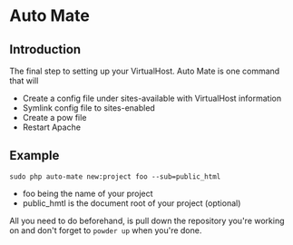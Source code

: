 # Auto Mate

## Introduction
The final step to setting up your VirtualHost. Auto Mate is one command that will
- Create a config file under sites-available with VirtualHost information
- Symlink config file to sites-enabled
- Create a pow file
- Restart Apache

## Example
`sudo php auto-mate new:project foo --sub=public_html`
- foo being the name of your project
- public_hmtl is the document root of your project (optional)

All you need to do beforehand, is pull down the repository you're working on and don't forget to `powder up` when you're done.
